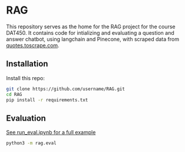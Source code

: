 # RAG

This repository serves as the home for the RAG project for the course DAT450. It contains code for intializing and evaluating a question and answer chatbot, using langchain and Pinecone, with scraped data from <a href="https://quotes.toscrape.com">quotes.toscrape.com</a>.

## Installation

Install this repo:

```bash
git clone https://github.com/username/RAG.git
cd RAG
pip install -r requirements.txt
```

## Evaluation

[See run_eval.ipynb for a full example](run_eval.ipynb)

```bash
python3 -m rag.eval
```